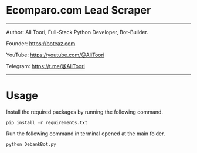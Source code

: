 # Ecomparo.com Lead Scraper

*******************************************************************************************

Author: Ali Toori, Full-Stack Python Developer, Bot-Builder.

Founder: https://boteaz.com

YouTube: https://youtube.com/@AliToori

Telegram: https://t.me/@AliToori
*******************************************************************************************

# Usage

Install the required packages by running the following command.
    
    pip install -r requirements.txt

Run the following command in terminal opened at the main folder.
    
    python DebankBot.py
